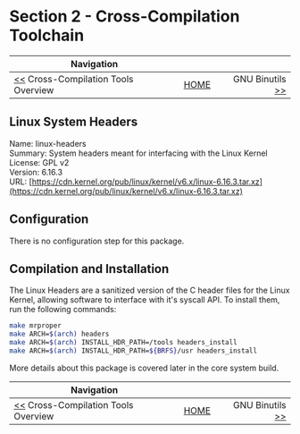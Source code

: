 # Section 2 - Cross-Compilation Toolchain

| Navigation |||
| --- | --- | ---: |
| [<<](./Overview.md) Cross-Compilation Tools Overview | [HOME](../README.md) | GNU Binutils [>>](./GNUBinutils.md) |

## Linux System Headers

Name: linux-headers<br />
Summary: System headers meant for interfacing with the Linux Kernel<br />
License: GPL v2<br />
Version: 6.16.3<br />
URL: [https://cdn.kernel.org/pub/linux/kernel/v6.x/linux-6.16.3.tar.xz](https://cdn.kernel.org/pub/linux/kernel/v6.x/linux-6.16.3.tar.xz)

## Configuration

There is no configuration step for this package.

## Compilation and Installation

The Linux Headers are a sanitized version of the C header files for the Linux Kernel, allowing software to interface
with it's syscall API. To install them, run the following commands:

```bash
make mrproper
make ARCH=$(arch) headers
make ARCH=$(arch) INSTALL_HDR_PATH=/tools headers_install
make ARCH=$(arch) INSTALL_HDR_PATH=${BRFS}/usr headers_install
```

More details about this package is covered later in the core system build.

| Navigation |||
| --- | --- | ---: |
| [<<](./Overview.md) Cross-Compilation Tools Overview | [HOME](../README.md) | GNU Binutils [>>](./GNUBinutils.md) |
